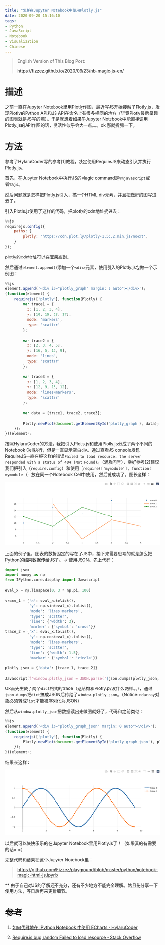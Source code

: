 ```yaml
---
title: "怎样在Jupyter Notebook中使用Plotly.js"
date: 2020-09-20 15:16:10
tags:
- Python
- JavaScript
- Notebook
- Visualization
- Chinese
---
```


> English Version of This Blog Post:
>
> https://fizzez.github.io/2020/09/23/nb-magic-js-en/

# 描述

之前一直在Jupyter Notebook里用Plotly作图，最近写JS开始接触了Plotly.js，发现Plotly的Python API和JS API在命名上有很多相同的地方（毕竟Plotly最后呈现的图表就是JS写的嘛）。于是就想着如果在Jupyter Notebook中能直接调用Plotly.js的API作图的话，灵活性似乎会大一点。。。ok 那就折腾一下。

# 方法

参考了HylaruCoder写的参考[1]教程，决定使用RequireJS来动态引入并执行Plotly.js。

首先，在Jupyter Notebook中执行JS的Magic command是`%%javascript`或者`%%js`。

然后问题就是怎样把Plotly.js引入，搞一个HTML div元素，并且把做好的图写进去了。

引入Plotls.js使用了这样的代码，把plotly的cdn地址扔进去：

```js
%%js
requirejs.config({
    paths: {
        plotly: 'https://cdn.plot.ly/plotly-1.55.2.min.js?noext',
    }
});
```

plotly的cdn地址可以在[官网](https://plotly.com/javascript/getting-started/#plotlyjs-cdn)查到。

然后通过`element.append()`添加一个`<div>`元素，使用引入的Plotly.js包做一个示例图：

```js
%%js
element.append('<div id="plotly_graph" margin: 0 auto"></div>');
(function(element) {
    requirejs(['plotly'], function(Plotly) {
        var trace1 = {
          x: [1, 2, 3, 4],
          y: [10, 15, 13, 17],
          mode: 'markers',
          type: 'scatter'
        };

        var trace2 = {
          x: [2, 3, 4, 5],
          y: [16, 5, 11, 9],
          mode: 'lines',
          type: 'scatter'
        };

        var trace3 = {
          x: [1, 2, 3, 4],
          y: [12, 9, 15, 12],
          mode: 'lines+markers',
          type: 'scatter'
        };

        var data = [trace1, trace2, trace3];

        Plotly.newPlot(document.getElementById('plotly_graph'), data);
    });
})(element);
```

按照HylaruCoder的方法，我把引入Plotls.js和使用Plotls.js分成了两个不同的Notebook Cell执行，但是一直显示空白div。通过查看JS console发现RequireJS一直在报这样的错误`Failed to load resource: the server responded with a status of 404 (Not Found)`。（满脸问号），幸好参考[2]建议我们把引入（`require.config`）和使用（`require(['mymodule'], function( mymodule )`）放在同一个Notebook Cell中使用，然后就成功了。图长这样：

![Plotly.js in Jupyter Notebook](/images/nb-magic-js/eg_graph.png)



上面的例子里，图表的数据固定的写在了JS中，接下来需要思考的就是怎么把Python的结果数据传给JS了。-> 使用JSON。先上代码：

```python
import json
import numpy as np
from IPython.core.display import Javascript

eval_x = np.linspace(0, 3 * np.pi, 100)

trace_1 = {'x': eval_x.tolist(), 
           'y': np.sin(eval_x).tolist(), 
           'mode': 'lines+markers', 
           'type': 'scatter',
           'line': {'width': 3}, 
           'marker': {'symbol': 'cross'}}
trace_2 = {'x': eval_x.tolist(), 
           'y': np.cos(eval_x).tolist(), 
           'mode': 'lines+markers',
           'type': 'scatter',
           'line': {'width': 1.5}, 
           'marker': {'symbol': 'circle'}}

plotly_json = {'data': [trace_1, trace_2]}

Javascript(f"window.plotly_json = JSON.parse('{json.dumps(plotly_json, ensure_ascii=False)}')")
```

Ok首先生成了两个`dict`格式的trace（这结构和Plotly.py没什么两样。。），通过`json.dumps`把`dict`搞成JSON后传给了`window.plotly_json`。（Notice: `ndarray`对象必须转成`list`才能被序列化为JSON）

然后从`window.plotly_json`把数据读出来做图就好了，代码和之前类似：

```js
%%js
element.append('<div id="plotly_graph_json" margin: 0 auto"></div>');
(function(element) {
    requirejs(['plotly'], function(Plotly) {
        Plotly.newPlot(document.getElementById('plotly_graph_json'), plotly_json.data);
    });
})(element);
```

结果长这样：

![Plotly.js in Jupyter Notebook](/images/nb-magic-js/eg_graph_json.png)

以后就可以快快乐乐的在Jupyter Notebook里用Plotly.js了！（如果真的有需要的话= =）



完整代码和结果在这个Jupyter Notebook里：

> https://github.com/Fizzez/playground/blob/master/python/notebook-magic-html-js.ipynb

** 由于自己对JS的了解还不充分，还有不少地方不能完全理解。姑且先分享一下使用方法，等日后再来更新细节。

# 参考

1. [如何优雅地在 IPython Notebook 中使用 ECharts - HylaruCoder](https://www.zhihu.com/people/twocucao)

2. [Require.js bug random Failed to load resource - Stack Overflow](https://stackoverflow.com/questions/17026036/require-js-bug-random-failed-to-load-resource)